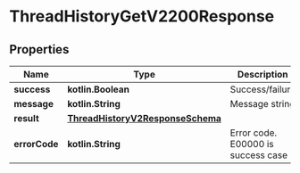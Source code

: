 
# ThreadHistoryGetV2200Response

## Properties
Name | Type | Description | Notes
------------ | ------------- | ------------- | -------------
**success** | **kotlin.Boolean** | Success/failure |  [optional]
**message** | **kotlin.String** | Message string |  [optional]
**result** | [**ThreadHistoryV2ResponseSchema**](ThreadHistoryV2ResponseSchema.md) |  |  [optional]
**errorCode** | **kotlin.String** | Error code. E00000 is success case |  [optional]



